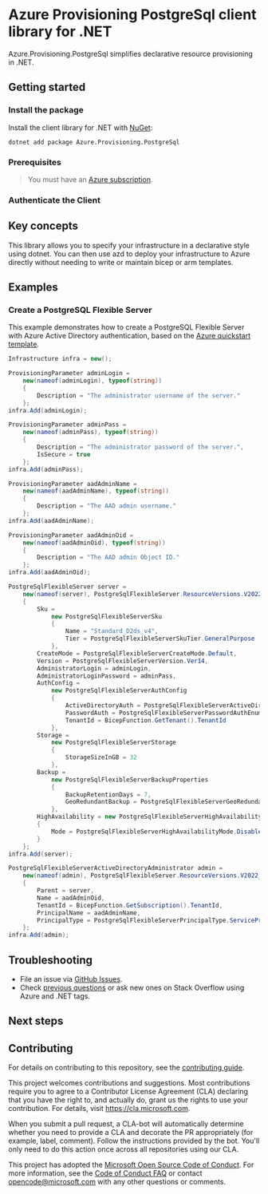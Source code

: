 # Azure Provisioning PostgreSql client library for .NET

Azure.Provisioning.PostgreSql simplifies declarative resource provisioning in .NET.

## Getting started

### Install the package

Install the client library for .NET with [NuGet](https://www.nuget.org/ ):

```dotnetcli
dotnet add package Azure.Provisioning.PostgreSql
```

### Prerequisites

> You must have an [Azure subscription](https://azure.microsoft.com/free/dotnet/).

### Authenticate the Client

## Key concepts

This library allows you to specify your infrastructure in a declarative style using dotnet.  You can then use azd to deploy your infrastructure to Azure directly without needing to write or maintain bicep or arm templates.

## Examples

### Create a PostgreSQL Flexible Server

This example demonstrates how to create a PostgreSQL Flexible Server with Azure Active Directory authentication, based on the [Azure quickstart template](https://github.com/Azure/azure-quickstart-templates/blob/master/quickstarts/microsoft.dbforpostgresql/flexible-postgresql-with-aad/main.bicep).

```C# Snippet:PostgreSqlBasic
Infrastructure infra = new();

ProvisioningParameter adminLogin =
    new(nameof(adminLogin), typeof(string))
    {
        Description = "The administrator username of the server."
    };
infra.Add(adminLogin);

ProvisioningParameter adminPass =
    new(nameof(adminPass), typeof(string))
    {
        Description = "The administrator password of the server.",
        IsSecure = true
    };
infra.Add(adminPass);

ProvisioningParameter aadAdminName =
    new(nameof(aadAdminName), typeof(string))
    {
        Description = "The AAD admin username."
    };
infra.Add(aadAdminName);

ProvisioningParameter aadAdminOid =
    new(nameof(aadAdminOid), typeof(string))
    {
        Description = "The AAD admin Object ID."
    };
infra.Add(aadAdminOid);

PostgreSqlFlexibleServer server =
    new(nameof(server), PostgreSqlFlexibleServer.ResourceVersions.V2022_12_01)
    {
        Sku =
            new PostgreSqlFlexibleServerSku
            {
                Name = "Standard_D2ds_v4",
                Tier = PostgreSqlFlexibleServerSkuTier.GeneralPurpose
            },
        CreateMode = PostgreSqlFlexibleServerCreateMode.Default,
        Version = PostgreSqlFlexibleServerVersion.Ver14,
        AdministratorLogin = adminLogin,
        AdministratorLoginPassword = adminPass,
        AuthConfig =
            new PostgreSqlFlexibleServerAuthConfig
            {
                ActiveDirectoryAuth = PostgreSqlFlexibleServerActiveDirectoryAuthEnum.Enabled,
                PasswordAuth = PostgreSqlFlexibleServerPasswordAuthEnum.Disabled,
                TenantId = BicepFunction.GetTenant().TenantId
            },
        Storage =
            new PostgreSqlFlexibleServerStorage
            {
                StorageSizeInGB = 32
            },
        Backup =
            new PostgreSqlFlexibleServerBackupProperties
            {
                BackupRetentionDays = 7,
                GeoRedundantBackup = PostgreSqlFlexibleServerGeoRedundantBackupEnum.Disabled
            },
        HighAvailability = new PostgreSqlFlexibleServerHighAvailability
        {
            Mode = PostgreSqlFlexibleServerHighAvailabilityMode.Disabled
        }
    };
infra.Add(server);

PostgreSqlFlexibleServerActiveDirectoryAdministrator admin =
    new(nameof(admin), PostgreSqlFlexibleServer.ResourceVersions.V2022_12_01)
    {
        Parent = server,
        Name = aadAdminOid,
        TenantId = BicepFunction.GetSubscription().TenantId,
        PrincipalName = aadAdminName,
        PrincipalType = PostgreSqlFlexibleServerPrincipalType.ServicePrincipal
    };
infra.Add(admin);
```

## Troubleshooting

-   File an issue via [GitHub Issues](https://github.com/Azure/azure-sdk-for-net/issues).
-   Check [previous questions](https://stackoverflow.com/questions/tagged/azure+.net) or ask new ones on Stack Overflow using Azure and .NET tags.

## Next steps

## Contributing

For details on contributing to this repository, see the [contributing
guide][cg].

This project welcomes contributions and suggestions. Most contributions
require you to agree to a Contributor License Agreement (CLA) declaring
that you have the right to, and actually do, grant us the rights to use
your contribution. For details, visit <https://cla.microsoft.com>.

When you submit a pull request, a CLA-bot will automatically determine
whether you need to provide a CLA and decorate the PR appropriately
(for example, label, comment). Follow the instructions provided by the
bot. You'll only need to do this action once across all repositories
using our CLA.

This project has adopted the [Microsoft Open Source Code of Conduct][coc]. For
more information, see the [Code of Conduct FAQ][coc_faq] or contact
<opencode@microsoft.com> with any other questions or comments.

<!-- LINKS -->
[cg]: https://github.com/Azure/azure-sdk-for-net/blob/main/sdk/resourcemanager/Azure.ResourceManager/docs/CONTRIBUTING.md
[coc]: https://opensource.microsoft.com/codeofconduct/
[coc_faq]: https://opensource.microsoft.com/codeofconduct/faq/
